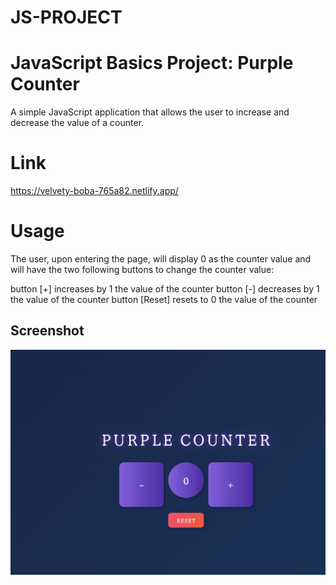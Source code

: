 # JS-PROJECT

# JavaScript Basics Project: Purple Counter

A simple JavaScript application that allows the user to increase and decrease the value of a counter.

# Link
https://velvety-boba-765a82.netlify.app/

# Usage

The user, upon entering the page, will display 0 as the counter value and will have the two following buttons to change the counter value:

button [+] increases by 1 the value of the counter
button [-] decreases by 1 the value of the counter
button [Reset] resets to 0 the value of the counter

## Screenshot

![Screenshot del progetto](screenshot.jpg)
